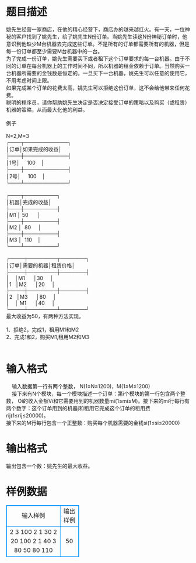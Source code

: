 # 

 
 # 题目描述 
姚先生经营一家商店，在他的精心经营下，商店办的越来越红火。有一天，一位神秘的客户找到了姚先生，给了姚先生N份订单。当姚先生读这N份神秘订单时，他意识到他缺少M台机器去完成这些订单。不是所有的订单都需要所有的机器，但是每一份订单都至少需要M台机器中的一台。<BR>	为了完成一份订单，姚先生需要买下或者租下这个订单要求的每一台机器。由于不同的订单在每台机器上的工作时间不同，所以机器的租金依赖于订单。当然购买一台机器所需要的金钱数是恒定的。一旦买下一台机器，姚先生可以任意的使用它，不用考虑时间上限。<BR>	如果完成某个订单的花费太高，姚先生可以拒绝这份订单，这不会给他带来任何花费。<BR>	聪明的程序员，请你帮助姚先生决定是否决定接受订单的策略以及购买（或租赁）机器的策略，从而最大化他的利益。<BR><BR>例子<BR>	<BR>N=2,M=3<BR>┌───┬────────────┐	<BR>│订单│如果完成的收益│<BR>├───┼────────────┤<BR>│1号│&nbsp;&nbsp;&nbsp;&nbsp;&nbsp;100&nbsp;&nbsp;&nbsp;&nbsp;│<BR>├───┼────────────┤<BR>│2号│&nbsp;&nbsp;&nbsp;&nbsp;&nbsp;100&nbsp;&nbsp;&nbsp;&nbsp;│<BR>└───┴────────────┘<BR><BR>┌───┬─────────┐	<BR>│机器│完成的收益│<BR>├───┼─────────┤<BR>│M1&nbsp;│&nbsp;50&nbsp;&nbsp;&nbsp;&nbsp;&nbsp;&nbsp;│<BR>├───┼─────────┤<BR>│M2&nbsp;│&nbsp;&nbsp;80&nbsp;&nbsp;&nbsp;&nbsp;&nbsp;│<BR>├───┼─────────┤<BR>│M3&nbsp;│&nbsp;&nbsp;110&nbsp;&nbsp;&nbsp;&nbsp;│<BR>└───┴─────────┘<BR><BR>┌────┬────────┬───────┐<BR>│订单│需要的机器│租赁价格│<BR>├────┼────────┼───────┤<BR>│&nbsp;&nbsp;&nbsp;&nbsp;│M1	&nbsp;&nbsp;&nbsp;&nbsp;&nbsp;│30&nbsp;&nbsp;&nbsp;&nbsp;&nbsp;│<BR>│1&nbsp;&nbsp;&nbsp;│M2	&nbsp;&nbsp;&nbsp;&nbsp;&nbsp;│20&nbsp;&nbsp;&nbsp;&nbsp;&nbsp;│<BR>├────┼────────┼───────┤<BR>│2&nbsp;&nbsp;&nbsp;│M3	&nbsp;&nbsp;&nbsp;&nbsp;&nbsp;│80&nbsp;&nbsp;&nbsp;&nbsp;&nbsp;│<BR>│&nbsp;&nbsp;&nbsp;&nbsp;│&nbsp;M1	&nbsp;&nbsp;&nbsp;&nbsp;&nbsp;│40&nbsp;&nbsp;&nbsp;&nbsp;&nbsp;│<BR>└────┴────────┴───────┘<BR>最大收益为50，有两种方法实现。<BR><BR>1、拒绝2，完成1，租用M1和M2<BR>2、完成1和2，购买M1,租用M2和M3<BR><BR> 

 
 # 输入格式 
&nbsp;&nbsp;&nbsp;&nbsp;输入数据第一行有两个整数，&nbsp;N(1≤N≤1200)，M(1≤M≤1200)&nbsp;<BR>&nbsp;&nbsp;&nbsp;&nbsp;接下来有N个模块，每一个模块描述一个订单：第i个模块的第一行包含两个整数，&nbsp;Oi的收入金额Vi和它需要用到的机器数量mi(1≤mi≤M)。接下来的mi行每行有两个数字：这个订单用到的机器j和租用它完成这个订单的租用费rij(1≤rij≤20000)。<BR>接下来的M行每行包含一个正整数：购买每个机器需要的金钱si(1≤si≤20000)<BR> 

 
 # 输出格式 
输出包含一个数：姚先生的最大收益。 
# 样例数据
<style>
        table,table tr th, table tr td { border:1px solid #0094ff; }
        table { width: 200px; min-height: 25px; line-height: 25px; text-align: center; border-collapse: collapse;}   
    </style>
<table>
	<tr>
		<td>输入样例</td>
		<td>输出样例</td>
	</tr>
<tr><td>2 3
100 2
1 30
2 20
100 2
1 40
3 80
50
80
110
</td><td>50
</td></tr></table>
